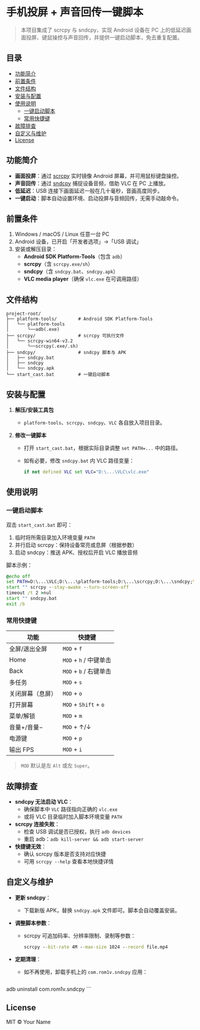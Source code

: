 # 手机投屏 + 声音回传一键脚本

> 本项目集成了 scrcpy 与 sndcpy，实现 Android 设备在 PC 上的低延迟画面投屏、键鼠操控与声音回传，并提供一键启动脚本，免去重复配置。

## 目录

- [功能简介](https://chatgpt.com/c/681e1a31-ba98-8009-88b8-04b160ae70ad#功能简介)
- [前置条件](https://chatgpt.com/c/681e1a31-ba98-8009-88b8-04b160ae70ad#前置条件)
- [文件结构](https://chatgpt.com/c/681e1a31-ba98-8009-88b8-04b160ae70ad#文件结构)
- [安装与配置](https://chatgpt.com/c/681e1a31-ba98-8009-88b8-04b160ae70ad#安装与配置)
- [使用说明](https://chatgpt.com/c/681e1a31-ba98-8009-88b8-04b160ae70ad#使用说明)
  - [一键启动脚本](https://chatgpt.com/c/681e1a31-ba98-8009-88b8-04b160ae70ad#一键启动脚本)
  - [常用快捷键](https://chatgpt.com/c/681e1a31-ba98-8009-88b8-04b160ae70ad#常用快捷键)
- [故障排查](https://chatgpt.com/c/681e1a31-ba98-8009-88b8-04b160ae70ad#故障排查)
- [自定义与维护](https://chatgpt.com/c/681e1a31-ba98-8009-88b8-04b160ae70ad#自定义与维护)
- [License](https://chatgpt.com/c/681e1a31-ba98-8009-88b8-04b160ae70ad#license)

## 功能简介

- **画面投屏**：通过 [scrcpy](https://github.com/Genymobile/scrcpy) 实时镜像 Android 屏幕，并可用鼠标键盘操控。
- **声音回传**：通过 [sndcpy](https://github.com/rom1v/sndcpy) 捕捉设备音频，借助 VLC 在 PC 上播放。
- **低延迟**：USB 连接下画面延迟一般在几十毫秒，音画高度同步。
- **一键启动**：脚本自动设置环境、启动投屏与音频回传，无需手动敲命令。

## 前置条件

1. Windows / macOS / Linux 任意一台 PC
2. Android 设备，已开启「开发者选项」->「USB 调试」
3. 安装或解压目录：
   - **Android SDK Platform-Tools**（包含 `adb`）
   - **scrcpy**（含 `scrcpy.exe/sh`）
   - **sndcpy**（含 `sndcpy.bat`、`sndcpy.apk`）
   - **VLC media player**（确保 `vlc.exe` 在可调用路径）

## 文件结构

```text
project-root/
├── platform-tools/        # Android SDK Platform-Tools
│	└── platform-tools
│		└──adb(.exe)
├── scrcpy/                # scrcpy 可执行文件
│   └── scrcpy-win64-v3.2
│		└──scrcpy(.exe/.sh)
├── sndcpy/                # sndcpy 脚本与 APK
│   ├── sndcpy.bat
│   ├── sndcpy
│   └── sndcpy.apk
└── start_cast.bat         # 一键启动脚本
```

## 安装与配置

1. **解压/安装工具包**

   - `platform-tools`、`scrcpy`、`sndcpy`、`VLC` 各自放入项目目录。

2. **修改一键脚本**

   - 打开 `start_cast.bat`，根据实际目录调整 `set PATH=...` 中的路径。

   - 如有必要，修改 `sndcpy.bat` 内 VLC 路径变量：

     ```bat
     if not defined VLC set VLC="D:\...\VLC\vlc.exe"
     ```

## 使用说明

### 一键启动脚本

双击 `start_cast.bat` 即可：

1. 临时将所需目录加入环境变量 `PATH`
2. 并行启动 scrcpy：保持设备常亮或息屏（根据参数）
3. 启动 sndcpy：推送 APK、授权后开启 VLC 播放音频

脚本示例：

```bat
@echo off
set PATH=D:\...\VLC;D:\...\platform-tools;D:\...\scrcpy;D:\...\sndcpy;%PATH%
start "" scrcpy --stay-awake --turn-screen-off
timeout /t 2 >nul
start "" sndcpy.bat
exit /b
```

### 常用快捷键

| 功能             | 快捷键                 |
| ---------------- | ---------------------- |
| 全屏/退出全屏    | `MOD` + `f`            |
| Home             | `MOD` + `h` / 中键单击 |
| Back             | `MOD` + `b` / 右键单击 |
| 多任务           | `MOD` + `s`            |
| 关闭屏幕（息屏） | `MOD` + `o`            |
| 打开屏幕         | `MOD` + `Shift` + `o`  |
| 菜单/解锁        | `MOD` + `m`            |
| 音量+/音量−      | `MOD` + ↑/↓            |
| 电源键           | `MOD` + `p`            |
| 输出 FPS         | `MOD` + `i`            |

> `MOD` 默认是左 `Alt` 或左 `Super`。

## 故障排查

- **sndcpy 无法启动 VLC**：
  - 确保脚本中 `VLC` 路径指向正确的 `vlc.exe`
  - 或将 VLC 目录临时加入脚本环境变量 `PATH`
- **scrcpy 连接失败**：
  - 检查 USB 调试是否已授权，执行 `adb devices`
  - 重启 adb：`adb kill-server && adb start-server`
- **快捷键无效**：
  - 确认 scrcpy 版本是否支持对应快捷
  - 可用 `scrcpy --help` 查看本地快捷详情

## 自定义与维护

- **更新 sndcpy**：

  - 下载新版 APK，替换 `sndcpy.apk` 文件即可。脚本会自动覆盖安装。

- **调整脚本参数**：

  - scrcpy 可追加码率、分辨率限制、录制等参数：

    ```bat
    scrcpy --bit-rate 4M --max-size 1024 --record file.mp4
    ```

- **定期清理**：

  - 如不再使用，卸载手机上的 `com.rom1v.sndcpy` 应用：

    ```bash
    
    ```

adb uninstall com.rom1v.sndcpy
 \```

## License

MIT © Your Name